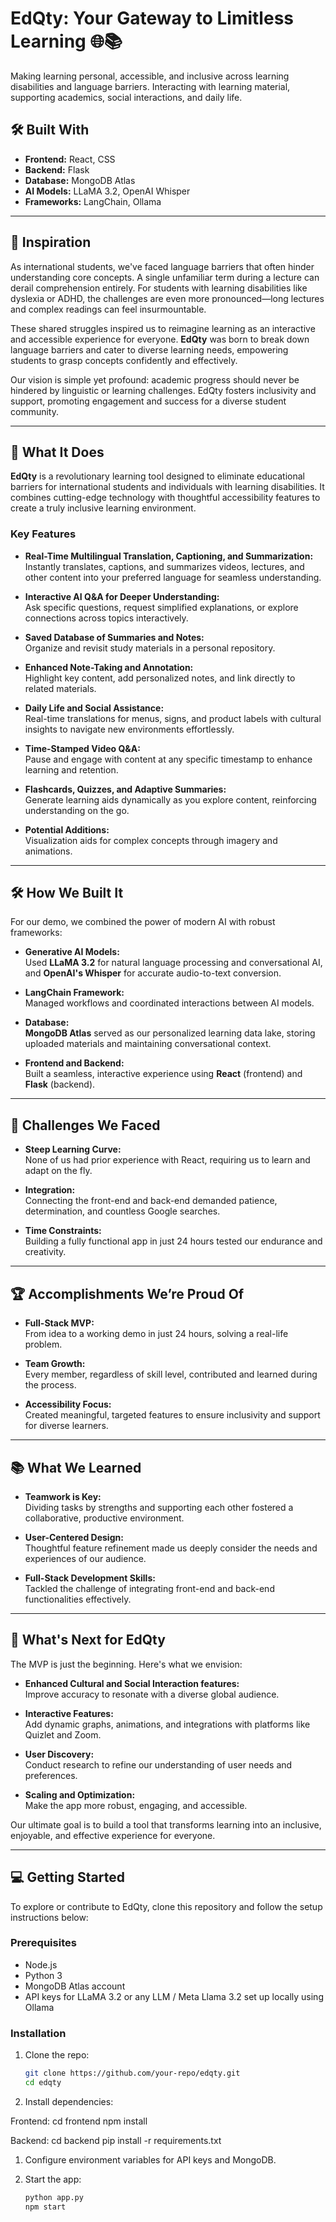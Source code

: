 # EdQty: Your Gateway to Limitless Learning 🌐📚

Making learning personal, accessible, and inclusive across learning disabilities and language barriers. Interacting with learning material, supporting academics, social interactions, and daily life.

## 🛠️ Built With
- **Frontend:** React, CSS  
- **Backend:** Flask  
- **Database:** MongoDB Atlas  
- **AI Models:** LLaMA 3.2, OpenAI Whisper  
- **Frameworks:** LangChain, Ollama  

---

## 🚀 Inspiration
As international students, we've faced language barriers that often hinder understanding core concepts. A single unfamiliar term during a lecture can derail comprehension entirely. For students with learning disabilities like dyslexia or ADHD, the challenges are even more pronounced—long lectures and complex readings can feel insurmountable.  

These shared struggles inspired us to reimagine learning as an interactive and accessible experience for everyone. **EdQty** was born to break down language barriers and cater to diverse learning needs, empowering students to grasp concepts confidently and effectively.

Our vision is simple yet profound: academic progress should never be hindered by linguistic or learning challenges. EdQty fosters inclusivity and support, promoting engagement and success for a diverse student community.

---

## 🎯 What It Does
**EdQty** is a revolutionary learning tool designed to eliminate educational barriers for international students and individuals with learning disabilities. It combines cutting-edge technology with thoughtful accessibility features to create a truly inclusive learning environment.  

### Key Features
- **Real-Time Multilingual Translation, Captioning, and Summarization:**  
  Instantly translates, captions, and summarizes videos, lectures, and other content into your preferred language for seamless understanding.
  
- **Interactive AI Q&A for Deeper Understanding:**  
  Ask specific questions, request simplified explanations, or explore connections across topics interactively.

- **Saved Database of Summaries and Notes:**  
  Organize and revisit study materials in a personal repository.

- **Enhanced Note-Taking and Annotation:**  
  Highlight key content, add personalized notes, and link directly to related materials.

- **Daily Life and Social Assistance:**  
  Real-time translations for menus, signs, and product labels with cultural insights to navigate new environments effortlessly.

- **Time-Stamped Video Q&A:**  
  Pause and engage with content at any specific timestamp to enhance learning and retention.

- **Flashcards, Quizzes, and Adaptive Summaries:**  
  Generate learning aids dynamically as you explore content, reinforcing understanding on the go.

- **Potential Additions:**  
  Visualization aids for complex concepts through imagery and animations.

---

## 🛠️ How We Built It
For our demo, we combined the power of modern AI with robust frameworks:
- **Generative AI Models:**  
  Used **LLaMA 3.2** for natural language processing and conversational AI, and **OpenAI's Whisper** for accurate audio-to-text conversion.
  
- **LangChain Framework:**  
  Managed workflows and coordinated interactions between AI models.

- **Database:**  
  **MongoDB Atlas** served as our personalized learning data lake, storing uploaded materials and maintaining conversational context.

- **Frontend and Backend:**  
  Built a seamless, interactive experience using **React** (frontend) and **Flask** (backend).

---

## 💪 Challenges We Faced
- **Steep Learning Curve:**  
  None of us had prior experience with React, requiring us to learn and adapt on the fly.
  
- **Integration:**  
  Connecting the front-end and back-end demanded patience, determination, and countless Google searches.

- **Time Constraints:**  
  Building a fully functional app in just 24 hours tested our endurance and creativity.

---

## 🏆 Accomplishments We’re Proud Of
- **Full-Stack MVP:**  
  From idea to a working demo in just 24 hours, solving a real-life problem.
  
- **Team Growth:**  
  Every member, regardless of skill level, contributed and learned during the process.

- **Accessibility Focus:**  
  Created meaningful, targeted features to ensure inclusivity and support for diverse learners.

---

## 📚 What We Learned
- **Teamwork is Key:**  
  Dividing tasks by strengths and supporting each other fostered a collaborative, productive environment.

- **User-Centered Design:**  
  Thoughtful feature refinement made us deeply consider the needs and experiences of our audience.

- **Full-Stack Development Skills:**  
  Tackled the challenge of integrating front-end and back-end functionalities effectively.

---

## 🔮 What's Next for EdQty
The MVP is just the beginning. Here's what we envision:
- **Enhanced Cultural and Social Interaction features:**  
  Improve accuracy to resonate with a diverse global audience.
  
- **Interactive Features:**  
  Add dynamic graphs, animations, and integrations with platforms like Quizlet and Zoom.

- **User Discovery:**  
  Conduct research to refine our understanding of user needs and preferences.

- **Scaling and Optimization:**  
  Make the app more robust, engaging, and accessible.

Our ultimate goal is to build a tool that transforms learning into an inclusive, enjoyable, and effective experience for everyone.

---

## 💻 Getting Started
To explore or contribute to EdQty, clone this repository and follow the setup instructions below:

### Prerequisites
- Node.js  
- Python 3  
- MongoDB Atlas account  
- API keys for LLaMA 3.2 or any LLM / Meta Llama 3.2 set up locally using Ollama  

### Installation
1. Clone the repo:  
   ```bash
   git clone https://github.com/your-repo/edqty.git
   cd edqty

2. Install dependencies:

Frontend:
    cd frontend
    npm install

Backend:
    cd backend
    pip install -r requirements.txt

1. Configure environment variables for API keys and MongoDB.

2. Start the app:

    ```bash
    python app.py
    npm start